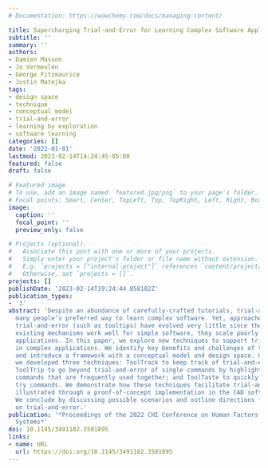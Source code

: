```yaml
---
# Documentation: https://wowchemy.com/docs/managing-content/

title: Supercharging Trial-and-Error for Learning Complex Software Applications
subtitle: ''
summary: ''
authors:
- Damien Masson
- Jo Vermeulen
- George Fitzmaurice
- Justin Matejka
tags:
- design space
- technique
- conceptual model
- trial-and-error
- learning by exploration
- software learning
categories: []
date: '2022-01-01'
lastmod: 2023-02-14T14:24:45-05:00
featured: false
draft: false

# Featured image
# To use, add an image named `featured.jpg/png` to your page's folder.
# Focal points: Smart, Center, TopLeft, Top, TopRight, Left, Right, BottomLeft, Bottom, BottomRight.
image:
  caption: ''
  focal_point: ''
  preview_only: false

# Projects (optional).
#   Associate this post with one or more of your projects.
#   Simply enter your project's folder or file name without extension.
#   E.g. `projects = ["internal-project"]` references `content/project/deep-learning/index.md`.
#   Otherwise, set `projects = []`.
projects: []
publishDate: '2023-02-14T19:24:44.858102Z'
publication_types:
- '1'
abstract: 'Despite an abundance of carefully-crafted tutorials, trial-and-error remains
  many people’s preferred way to learn complex software. Yet, approaches to facilitate
  trial-and-error (such as tooltips) have evolved very little since the 1980s. While
  existing mechanisms work well for simple software, they scale poorly to large feature-rich
  applications. In this paper, we explore new techniques to support trial-and-error
  in complex applications. We identify key benefits and challenges of trial-and-error,
  and introduce a framework with a conceptual model and design space. Using this framework,
  we developed three techniques: ToolTrack to keep track of trial-and-error progress;
  ToolTrip to go beyond trial-and-error of single commands by highlighting related
  commands that are frequently used together; and ToolTaste to quickly and safely
  try commands. We demonstrate how these techniques facilitate trial-and-error, as
  illustrated through a proof-of-concept implementation in the CAD software Fusion&nbsp;360.
  We conclude by discussing possible scenarios and outline directions for future research
  on trial-and-error.'
publication: '*Proceedings of the 2022 CHI Conference on Human Factors in Computing
  Systems*'
doi: 10.1145/3491102.3501895
links:
- name: URL
  url: https://doi.org/10.1145/3491102.3501895
---
```

